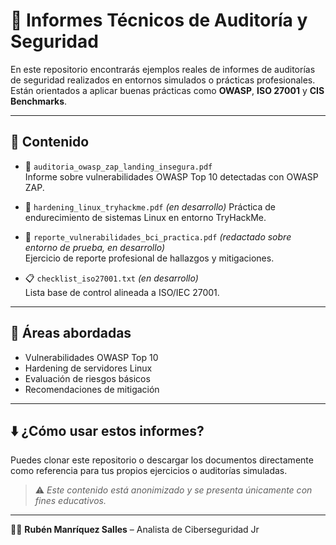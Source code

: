 # 📑 Informes Técnicos de Auditoría y Seguridad

En este repositorio encontrarás ejemplos reales de informes de auditorías de seguridad realizados en entornos simulados o prácticas profesionales. Están orientados a aplicar buenas prácticas como **OWASP**, **ISO 27001** y **CIS Benchmarks**.

---

## 📁 Contenido

- 📄 `auditoria_owasp_zap_landing_insegura.pdf`  
  Informe sobre vulnerabilidades OWASP Top 10 detectadas con OWASP ZAP.

- 🧱 `hardening_linux_tryhackme.pdf` *(en desarrollo)* 
  Práctica de endurecimiento de sistemas Linux en entorno TryHackMe.

- 📝 `reporte_vulnerabilidades_bci_practica.pdf` *(redactado sobre entorno de prueba, en desarrollo)*  
  Ejercicio de reporte profesional de hallazgos y mitigaciones.

- 📋 `checklist_iso27001.txt` *(en desarrollo)*  
  Lista base de control alineada a ISO/IEC 27001.

---

## 🧠 Áreas abordadas

- Vulnerabilidades OWASP Top 10
- Hardening de servidores Linux
- Evaluación de riesgos básicos
- Recomendaciones de mitigación

---

## ⬇️ ¿Cómo usar estos informes?

Puedes clonar este repositorio o descargar los documentos directamente como referencia para tus propios ejercicios o auditorías simuladas.

> ⚠️ *Este contenido está anonimizado y se presenta únicamente con fines educativos.*

---

👨‍💻 **Rubén Manríquez Salles** – Analista de Ciberseguridad Jr
